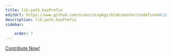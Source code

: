 ```yaml
---
title: lib.path.hasPrefix
editUrl: https://www.github.com/nixos/nixpkgs/blob/master/undefined#L201C5
description: lib.path.hasPrefix
sidebar:

    order: 7
---
```


<a href="https://www.github.com/nixos/nixpkgs/blob/master/undefined#L201C5">Contribute Now!</a>



